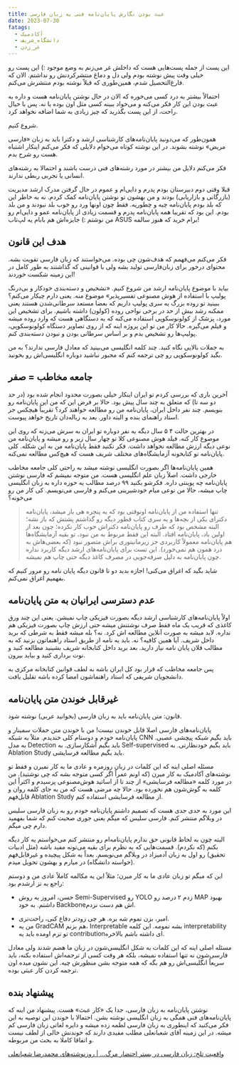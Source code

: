 ```yaml
---
title: عبث‌ بودن نگارش پایان‌نامه فنی به زبان فارسی
date: 2023-07-30
fatags:
  - آکادمیک
  - دانشگاه_شریف
  - غر_زدن
---
```

این پست از جمله پست‌هایی هست که داخلش غر می‌زنم به وضع موجود :) این پست رو خیلی وقت پیش نوشته بودم ولی دل و دماغ منتشرکردنش رو نداشتم. الان که فارغ‌التحصیل شدم، همین‌طوری که قبلاً نوشته بودم منتشرش می‌کنم. 

احتمالاً بیشتر به درد کسی می‌خوره که الان در حال نوشتن پایان‌نامه هست و داره به عبث بودن این کار فکر می‌کنه و می‌خواد ببینه کسی مثل اون بوده یا نه. پس با خیال راحت، از این پست بگذرید که چیز زیادی به شما اضافه نخواهد کرد. 

شروع کنیم. 

همون‌طور که می‌دونید پایان‌نامه‌‌های کارشناسی ارشد و دکترا باید به زبان «فارسی مریض» نوشته بشوند. در این نوشته کوتاه می‌خوام دلایلی که فکر می‌کنم اینکار اشتباه هست رو شرح بدم. 

فکر می‌کنم دلایل من بیشتر در مورد رشته‌های فنی درست باشند و احتمالا به رشته‌های انسانی یا تجربی ربطی ندارند. 

قبلا وقتی دوم دبیرستان بودم پدرم و دایی‌ام و عموم در حال گرفتن مدرک ارشد مدیریت (بازرگانی و بازاریابی) بودند و من بهشون تو نوشتن پایان‌نامه کمک کردم. نه به خاطر این که بلد بودم پایان‌نامه چیه و چطوریه. فقط چون اونها ورد رو خوب بلد نبودند و من بلد بودم. این بود که تقریبا همه پایان‌نامه پدرم و قسمت زیادی از پایان‌نامه عمو و دایی‌ام رو من نوشتم :) جایزه‌اش هم بابام یه لپ‌تاب ASUS برام خرید که هنوز سالمه!

## هدف این قانون
فکر می‌کنم می‌فهمم که هدف‌شون چی بوده. می‌خواستند که زبان فارسی تقویت بشه. محتوای درخور برای زبان‌فارسی تولید بشه ولی با قوانینی که گذاشتند به طور کامل در این زمینه شکست خوردند! 

بیاید با موضوع پایان‌نامه ارشد من شروع کنیم. «تشخیص و دسته‌بندی خودکار و بی‌درنگ پولیپ با استفاده از هوش مصنوعی تفسیرپذیر» موضوع منه. یعنی دارم چیکار می‌کنم؟ ببینید تو روده بزرگ یه سری پولیپ داریم که بعضا مستعد سرطانی‌شدن هستند یعنی ممکنه رشد بیش از حد در برخی نواحی روده (کولون) داشته باشیم. برای تشخیص این مورد، پزشک از کولونوسکوپی استفاده می‌کنه که یه دستگاهی هست که وارد روده میشه و فیلم می‌گیره. حالا کار من تو این پروژه اینه که از روی تصاویر دستگاه کولونوسکوپی، پولیپ‌ها رو تشخیص بدم و بر اساس سرطانی بودن و نبودن دسته‌بندی کنم. 

به جملات بالایی نگاه کنید. چند کلمه انگلیسی می‌بینید که معادل فارسی ندارند؟ به من بگید کولونوسکوپی رو چی ترجمه کنم که مجبور نباشید دوباره انگلیسی‌اش رو بخونید. 

## جامعه مخاطب = صفر
آخرین باری که بررسی کردم تو ایران اینکار خیلی بصورت محدود انجام شده بود (در حد دو سه تا) که متعلق به چند سال پیش بود. حالا بر فرض این که من این پایان‌نامه رو بنویسم. چند نفر داخل ایران، پایان‌نامه من رو مطالعه خواهند کرد؟ تقریباً هیچکس جز استاد راهنمای بنده و البته داور. بعد به زباله‌دان تاریخ خواهد پیوست. 

در بهترین حالت ۴ ۵ سال دیگه یه نفر دوباره تو ایران به سرش می‌زنه که روی این موضوع کار کنه. فیلد هوش مصنوعی کلا تو چهار سال زیر و رو میشه و پایان‌نامه من نوعی دیگه ارزش مطالعه نخواهد داشت. فکر نکنید فقط پایان‌نامه من به این شکله. کلی پایان‌نامه تو کتابخونه آزمایشگاه‌های مختلف شریف هست که هیچ‌کس مطالعه نمی‌کنه. 

همین پایان‌نامه‌ها اگر بصورت انگلیسی نوشته میشد به راحتی کلی جامعه مخاطب خارجی داشت. اصلاً زبان علم انگلیسی هست. من متوجه نمیشم که فارسی نوشتن پایان‌نامه چه پوینتی داره. فکرشو بکنید ۹۹ درصد مطالب یه حوزه داره به زبان انگلیسی چاپ میشه، حالا من نوعی میام خودشیرینی می‌کنم و فارسی می‌نویسم. کی کار من رو می‌خونه؟ 

> تنها استفاده من از پایان‌نامه‌ اونوقتی بود که یه پنجره هی باز میشد، پایان‌نامه دکترای یکی از بچه‌ها و یه سری کتاب قطور دیگه رو گذاشتم پشتش که باز نشه؛ البته مشخص بود که طرف رو پایان‌نامه‌ دکتراش خوب کار نکرده؛ چون بعد از اولین باد، پایان‌نامه افتاد. البته این فقط مربوط به من نبود، تو بقیه آزمایشگاه‌ها هم پایان‌نامه معمولاً کاربردی جز زیرمانیتوری براش متصور نبود (که بعضی‌هاش به درد همون هم نمی‌خورد). این تست برای پایان‌نامه‌های ارشد دیگه کاربرد نداره چون پایان‌نامه به دلیل صرفه‌جویی در مصرف کاغذ دیگه حتی چاپ هم نمیشه. 

شاید بگید که اغراق می‌کنی! اجازه بدید دو تا قانون دیگه پایان نامه رو مرور کنیم که بفهمیم اغراق نمی‌کنم.

## عدم دسترسی ایرانیان به متن پایان‌نامه
اولاً پایان‌نامه‌های کارشناسی ارشد دیگه بصورت فیزیکی چاپ نمیشن. یعنی این چند ورق کاغذی که قریب یک ماه فقط صرف نوشتنش میشه حتی ارزش چاپ بصورت فیزیکی هم نداره. لابد میشه به صورت آنلاین مطالعه اش کرد. نه؟ بله میشه فقط به شرطی که برید داخل شریف. آیا همین کافیه؟ نه. باید یه نامه از طریق استاد راهنماتون بزنید که به مطالب فلان پایان نامه نیاز دارید. بعد برید داخل کتابخانه شریف بشینید مطالعه کنید و نوت برداری کنید و بیاید بیرون. 

پس جامعه مخاطب که قرار بود کل ایران باشه به لطف قوانین کتابخانه مرکزی به دانشجویان شریفی که استاد راهنماشون امضا کرده باشه تقلیل یافت. 

## غیرقابل خوندن متن پایان‌نامه
قانون: متن پایان‌نامه باید به زبان فارسی (بخوانید عربی) نوشته شود. 

پایان‌نامه‌های فارسی اصلا قابل خوندن نیست! من با خوندن متن جملات سمینار و پایان‌نامه خودم و دوستام کلی خندیدم. مثلاً به شبکه CNN باید بگیم شبکه پیچشی عصبی. به مدل Detection باید بگیم آشکارسازی. به Self-supervised باید بگیم خودنظارتی. به Ablation Study باید بگیم مطالعه فرسایشی. 

مسئله اصلی اینه که این کلمات در زبان روزمره و عادی ما به کار نمیرن و فقط تو نوشته‌های آکادمیک به کار میرن (که اونم عمراً اگر کسی متوجه بشه که چی نوشتید). من در مورد کلمه «مطالعه فرسایشی» از چند تا از اساتید هوش‌مصنوعی پرسیدم و اکثراً این کلمه به گوش‌شون هم نخورده بود. حالا چه مرضی هست که من به جای کلمه روان و قابل‌فهم Ablation Study از مطالعه فرسایشی استفاده کنم. 

این مورد به حدی جدی هست که تصمیم داشتم پایان‌نامه خودم رو به زبان فارسی سلیس در وبلاگم منتشر کنم. فارسی سلیس که میگم یعنی جوری صحبت کنم که شما بفهمید دارم چی‌ میگم.

البته چون به لحاظ قانونی حق ندارم پایان‌نامه‌ام رو منتشر کنم می‌خواستم یه کار دیگه بکنم (که نکردم). قسمت‌هایی که به نظرم برای بقیه می‌تونه مفید باشه (مثل ادبیات تحقیق) رو اول به زبان آدمیزاد در وبلاگم می‌نویسم. بعداً به شکل پیچیده و غیرقابل‌فهم (خواسته دانشگاه) در میارم و بهشون تحویل میدم. 

این که میگم تو زبان عادی ما به کار میرن؛ مثلاً این یه مکالمه کاملاً عادی من و دوستم راجع به تز ارشدم بود: 
+ حسن، امروز یه روش Semi-Supervised رو YOLO زدم ۲ درصد رو MAP بهبود داشتم. به خود Backboneاش هم دست نزدم. 
- امیر، بزن تموم شه بره. هر چی زودتر دفاع کنی، راحت‌تری. 
- من یه GradCAM هم بزنم، Interpretable بشه تمومه. این کلمه interpretability تو تزم اومده باید یه contributionای داشته باشم بالاخره. 

مسئله اصلی اینه که این کلمات به شکل انگلیسی‌شون در زبان ما هضم شدند ولی معادل فارسی‌شون نه تنها استفاده نمیشه، بلکه هر وقت کسی از ترجمه‌اش استفاده بکنه، باید سریعاً انگلیسی‌اش رو هم بگه که همه متوجه بشن منظورش چیه. این نشون میده اون ترجمه کردن کار عبثی بوده. 
## پیشنهاد بنده

نوشتن پایان‌نامه به زبان فارسی، جدا یک «کار عبث» هست. پیشنهاد من اینه که پایان‌نامه‌های فنی همگی به زبان انگلیسی نوشته بشن. احتمالا با خوندن این توصیه به این فکر می‌کنید که اینطوری به زبان فارسی لطمه زده میشه و دایره لغاتی زبان فارسی کم میشه. در این زمینه آقای شعبانعلی مطلب مفیدی دارند که خوندنش خالی از لطف نیست و اتفاقا کاملا به بحث من مربوطه. 

[واقعیت تلخ: زبان فارسی در بستر احتضار مرگ… | روزنوشته‌های محمدرضا شعبانعلی](https://mrshabanali.com/%d9%88%d8%a7%d9%82%d8%b9%db%8c%d8%aa-%d8%aa%d9%84%d8%ae-%d8%b2%d8%a8%d8%a7%d9%86-%d9%81%d8%a7%d8%b1%d8%b3%db%8c-%d8%af%d8%b1-%d8%a8%d8%b3%d8%aa%d8%b1-%d8%a7%d8%ad%d8%aa%d8%b6%d8%a7%d8%b1-%d9%85%d8%b1/)
